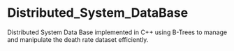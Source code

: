 # Distributed_System_DataBase
Distributed System Data Base implemented in C++ using B-Trees to manage and manipulate the death rate dataset efficiently.
